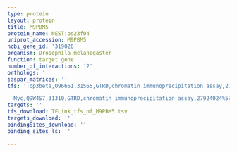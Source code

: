 ```yaml
---
type: protein
layout: protein
title: M9PBM5
protein_name: NEST:bs23f04
uniprot_accession: M9PBM5
ncbi_gene_id: '319026'
organism: Drosophila melanogaster
function: target gene
number_of_interactions: '2'
orthologs: ''
jaspar_matrices: ''
tfs: 'Top3beta,O96651,31565,GTRD,chromatin immunoprecipitation assay,27924024%5Buid%5D,No

  Myc,Q9W4S7,31310,GTRD,chromatin immunoprecipitation assay,27924024%5Buid%5D,No'
targets: ''
tfs_download: TFLink_tfs_of_M9PBM5.tsv
targets_download: ''
bindingSites_download: ''
binding_sites_ls: ''

---
```

